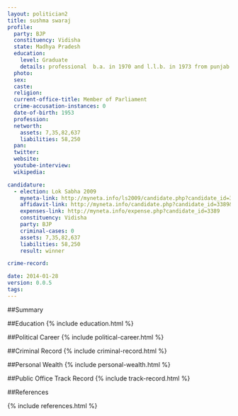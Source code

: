 ```yaml
---
layout: politician2
title: sushma swaraj
profile: 
  party: BJP
  constituency: Vidisha
  state: Madhya Pradesh
  education: 
    level: Graduate
    details: professional  b.a. in 1970 and l.l.b. in 1973 from punjab university,chandigarh
  photo: 
  sex: 
  caste: 
  religion: 
  current-office-title: Member of Parliament
  crime-accusation-instances: 0
  date-of-birth: 1953
  profession: 
  networth: 
    assets: 7,35,82,637
    liabilities: 58,250
  pan: 
  twitter: 
  website: 
  youtube-interview: 
  wikipedia: 

candidature: 
  - election: Lok Sabha 2009
    myneta-link: http://myneta.info/ls2009/candidate.php?candidate_id=3389
    affidavit-link: http://myneta.info/candidate.php?candidate_id=3389&scan=original
    expenses-link: http://myneta.info/expense.php?candidate_id=3389
    constituency: Vidisha 
    party: BJP
    criminal-cases: 0
    assets: 7,35,82,637
    liabilities: 58,250
    result: winner 

crime-record: 

date: 2014-01-28
version: 0.0.5
tags: 
---
```

##Summary


##Education
{% include education.html %}


##Political Career
{% include political-career.html %}


##Criminal Record
{% include criminal-record.html %}


##Personal Wealth
{% include personal-wealth.html %}


##Public Office Track Record
{% include track-record.html %}


##References


{% include references.html %}